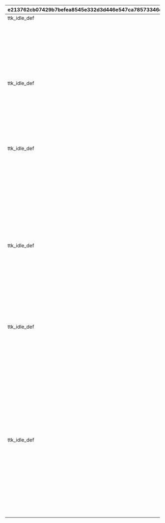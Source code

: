 |e213762cb07429b7befea8545e332d3d446e547ca78573346c215286ec18f7a4|d0468695bd66f643cf809ad48bec350d8362b7307894f4432d1e132a4e488358|acf6e1191813720cc3eff7076c2fcf6bc57146af5d7494424c36ac9f3bf4e178|15a1e6bce1ce44a54037bef0cffdfdc1e42750c2b7f4b25b52ad2375954d59ad|c692fa1f3efe609aebe4e04e76bf748154d284c3bb39734223367f2c3f1b7485|07a1d74493df97806266908abff0f2f5ef009d67c132d2d3e53412061f3dc142|71faa79515374d4223f57f4999c5e29077af9a0042ba20c77cfecc598a1a804e|50e6e0fa5375004a7b645774c68b0462eca08556c88bd26ceee1c08afc0b4cf3|9065d8b6ec921550030cdc9e7a72b14aaf64a937e9487ab35f152825952de8b1|864e2f95c9dbd8c25f0223d3dff65c88afe0202e131c8f21479def9655a16f5c|6d8451f470388b4b5824acca7dfc1061226a17e2fd062916e663235568c07c05|
| --- | --- | --- | --- | --- | --- | --- | --- | --- | --- | --- |
|ttk_idle_def|1010001|5|-120|1|1|1|100|102611|1|850|
||1010002|31|1|1||2|0|2|1|0|
||1010003|31|1|1||1|-120|1|1|-80|
||1010004|93||||1|||1||
||1010005|21||||vo_minigame_1005|0|vo_minigame_1005_top_000|1|0|
||1010006|3|1|0.3|0.3|102611|ttk_idle_doya|ttk_doya|1|0|
||1010007|11||0|0|102611||任された仕事は\nきちんとやるよ|1|8|
||1010008|91||||0|||1||
|ttk_idle_def|1020001|5|-120|1|1|1|100|102611|2|850|
||1020002|31|1|1||2|0|2|2|0|
||1020003|31|1|1||1|-120|1|2|-80|
||1020004|93||||1|||2||
||1020005|21||||vo_minigame_1005|0|vo_minigame_1005_top_001|2|0|
||1020006|3|1|0.3|0.3|102611|ttk_idle_def|ttk_idle_smile|2|0|
||1020007|11||0|0|102611||あたしの前に\n現れたこと\n後悔させてあげる|2|8|
||1020008|91||||0|||2||
|ttk_idle_def|1030001|5|-120|1|1|1|100|102611|3|850|
||1030002|31|1|1||2|0|2|3|0|
||1030003|31|1|1||1|-120|1|3|-80|
||1030004|93||||1|||3||
||1030005|21||||vo_minigame_1005|0|vo_minigame_1005_top_002|3|0|
||1030006|3|1|0.1|0.3|102611|ttk_idle_joy|ttk_joy|3|0|
||1030007|11||0|0|102611||コツをつかめば\n結構楽しいかも\nいや、労働は労働か…|3|8|
||1030008|93||||2.2|||3||
||1030009|3||0.3|0.3|102611||ttk_talk_sad|3|1|
||1030010|93||||3|||3||
||1030011|3||0.3|0.3|102611||ttk_idle_def|3|1|
||1030012|91||||0|||3||
|ttk_idle_def|1040001|5|-120|1|1|1|100|102611|4|850|
||1040002|31|1|1||2|0|2|4|0|
||1040003|31|1|1||1|-120|1|4|-80|
||1040004|93||||1|||4||
||1040005|21||||vo_minigame_1005|0|vo_minigame_1005_top_003|4|0|
||1040006|3|1|0.3|0.3|102611|ttk_idle_shock|ttk_shock|4|0|
||1040007|11||0|0|102611||ねずみのことなんか\n知りたくないよ\nはぁ…めんどくさい|4|8|
||1040008|93||||5|||4||
||1040009|3||0.3|0.3|102611||ttk_idle_def|4|1|
||1040010|93||||0.7|||4||
|ttk_idle_def|1050001|5|-120|1|1|1|100|102611|5|850|
||1050002|31|1|1||2|0|2|5|0|
||1050003|31|1|1||1|-120|1|5|-80|
||1050004|93||||1|||5||
||1050005|21||||vo_minigame_1005|0|vo_minigame_1005_top_004|5|0|
||1050006|3||0.3|0.3|102611||ttk_surprise|5|0|
||1050007|11||0|0|102611||うわっ！？\nこっちこないでよ！\nはぁ…チマチマ\n追い払うのは大変だ…|5|8|
||1050008|93||||0.9|||5||
||1050009|3||0.3|0.3|102611||ttk_talk_anger|5|1|
||1050010|93||||0.8|||5||
||1050011|3|1|0.3|0.3|102611|ttk_talk_sad|ttk_sad|5|0|
||1050012|93||||5|||5||
||1050013|3||0.3|0.3|102611||ttk_idle_def|5|1|
||1050014|91||||0|||5||
|ttk_idle_def|1060001|5|-120|1|1|1|100|102611|6|850|
||1060002|31|1|1||2|0|2|6|0|
||1060003|31|1|1||1|-120|1|6|-80|
||1060004|93||||1|||6||
||1060005|21||||vo_minigame_1005|0|vo_minigame_1005_top_005|6|0|
||1060006|3||0.3|0.3|102611||ttk_idle_worry|6|1|
||1060007|11||0|0|102611||こんなことに\n慣れたくないよ…\nでも牧場のためには\nやるしかないか|6|8|
||1060008|93||||7|||6||
||1060009|3|1|0.3|0.3|102611|ttk_idle_def|ttk_amz|6|0|
||1060010|91||||0|||6||